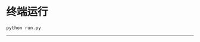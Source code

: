 # 终端运行

```shell
python run.py
```
*******************************************************************************************************************************************************************************************************************************************************************************************